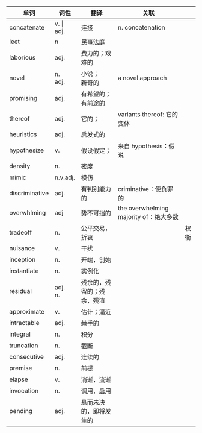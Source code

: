 
| 单词             | 词性         | 翻译            | 关联                                |     |
| -------------- | ---------- | ------------- | --------------------------------- | --- |
| concatenate    | v. \| adj. | 连接            | n. concatenation<br>              |     |
| leet           | n          | 民事法庭          |                                   |     |
| laborious      | adj.       | 费力的；艰难的       |                                   |     |
| novel          | n.<br>adj. | 小说；<br>新奇的    | a novel approach                  |     |
| promising      | adj.       | 有希望的；有前途的     |                                   |     |
| thereof        | adj.       | 它的；           | variants thereof: 它的变体            |     |
| heuristics     | adj.       | 启发式的          |                                   |     |
| hypothesize    | v.         | 假设假定；         | 来自 hypothesis：假说                  |     |
| density        | n.         | 密度            |                                   |     |
| mimic          | n.v.adj.   | 模仿            |                                   |     |
| discriminative | adj.       | 有判别能力的        | criminative：使负罪的                  |     |
| overwhlming    | adj        | 势不可挡的         | the overwhelming majority of：绝大多数 |     |
| tradeoff       | n.         | 公平交易，折衷       |                                   | 权衡  |
| nuisance       | v.         | 干扰            |                                   |     |
| inception      | n.         | 开端，创始         |                                   |     |
| instantiate    | n.         | 实例化           |                                   |     |
| residual       | adj.<br>n. | 残余的，残留的；残余，残渣 |                                   |     |
| approximate    | v.         | 估计；逼近         |                                   |     |
| intractable    | adj.       | 棘手的           |                                   |     |
| integral       | n.         | 积分            |                                   |     |
| truncation     | n.         | 截断            |                                   |     |
| consecutive    | adj.       | 连续的           |                                   |     |
| premise        | n.         | 前提            |                                   |     |
| elapse         | v.         | 消逝，流逝         |                                   |     |
| invocation     | n.         | 调用，启用         |                                   |     |
| pending        | adj.       | 悬而未决的，即将发生的   |                                   |     |
